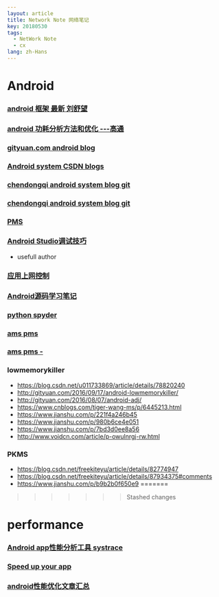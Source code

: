 ```yaml
---
layout: article
title: Network Note 网络笔记
key: 20180530
tags:
  - NetWork Note
  - cx
lang: zh-Hans
---
```


# Android
### [android 框架 最新 刘舒望](http://liuwangshu.cn/categories/Android%E6%A1%86%E6%9E%B6%E5%B1%82/)

### [android 功耗分析方法和优化 ---高通](https://blog.csdn.net/feitian_666/article/details/51780946)

### [gityuan.com android blog](https://github.com/yuanhuihui/yuanhuihui.github.io)

### [Android system CSDN blogs](https://blog.csdn.net/zhangbijun1230/article/category/6500595)

### [chendongqi android system blog git](https://github.com/chendongqi/blog.git)

### [chendongqi android system blog git](http://chendongqi.me/)

### [PMS](https://blog.csdn.net/hehui1860/article/details/38434343)

### [Android Studio调试技巧](http://weishu.me/2015/12/21/android-studio-debug-tips-you-may-not-know/)

-   usefull author

### [应用上网控制](https://blog.csdn.net/xiaoxsen/article/details/78034353)

###  [Android源码学习笔记](https://blog.csdn.net/column/details/13723.html)

### [python spyder](https://www.cnblogs.com/zhaof/p/6915127.html#4122053)

### [ams pms](https://blog.csdn.net/gaugamela/article/details/53183216)

### [ams pms - ](https://blog.csdn.net/qq_23547831/article/details/51224992)

### lowmemorykiller

- https://blog.csdn.net/u011733869/article/details/78820240
- http://gityuan.com/2016/09/17/android-lowmemorykiller/
- http://gityuan.com/2016/08/07/android-adj/
- https://www.cnblogs.com/tiger-wang-ms/p/6445213.html
- https://www.jianshu.com/p/221f4a246b45
- https://www.jianshu.com/p/980b6ce4e051
- https://www.jianshu.com/p/7bd3d0ee8a56
- http://www.voidcn.com/article/p-owulnrgj-rw.html

### PKMS

- https://blog.csdn.net/freekiteyu/article/details/82774947
- https://blog.csdn.net/freekiteyu/article/details/87934375#comments
- https://www.jianshu.com/p/b9b2b0f650e9
=======
>>>>>>> Stashed changes

# performance

### [Android app性能分析工具 systrace](https://blog.csdn.net/u012319317/article/details/52641980)

### [Speed up your app](http://blog.udinic.com/2015/09/15/speed-up-your-app)

### [android性能优化文章汇总](https://www.androidperformance.com/2018/05/07/Android-performance-optimization-skills-and-tools/)
